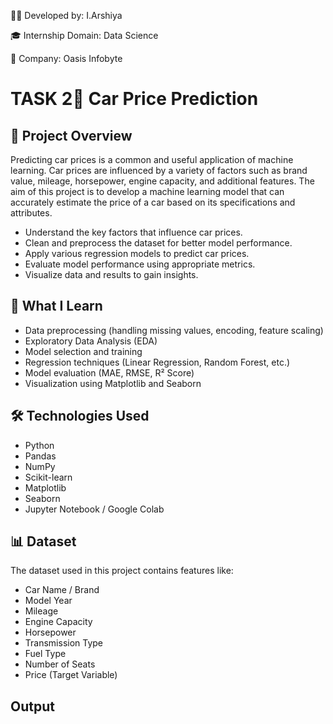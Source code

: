 👩‍💻 Developed by: I.Arshiya

🎓 Internship Domain: Data Science

🏢 Company: Oasis Infobyte

# TASK 2🚗 Car Price Prediction  

## 📌 Project Overview

Predicting car prices is a common and useful application of machine learning. Car prices are influenced by a variety of factors such as brand value, mileage, horsepower, engine capacity, and additional features. The aim of this project is to develop a machine learning model that can accurately estimate the price of a car based on its specifications and attributes.

- Understand the key factors that influence car prices.
- Clean and preprocess the dataset for better model performance.
- Apply various regression models to predict car prices.
- Evaluate model performance using appropriate metrics.
- Visualize data and results to gain insights.

## 🧠 What I Learn

- Data preprocessing (handling missing values, encoding, feature scaling)
- Exploratory Data Analysis (EDA)
- Model selection and training
- Regression techniques (Linear Regression, Random Forest, etc.)
- Model evaluation (MAE, RMSE, R² Score)
- Visualization using Matplotlib and Seaborn

## 🛠️ Technologies Used

- Python
- Pandas
- NumPy
- Scikit-learn
- Matplotlib
- Seaborn
- Jupyter Notebook / Google Colab

## 📊 Dataset

The dataset used in this project contains features like:
- Car Name / Brand
- Model Year
- Mileage
- Engine Capacity
- Horsepower
- Transmission Type
- Fuel Type
- Number of Seats
- Price (Target Variable)

## Output


